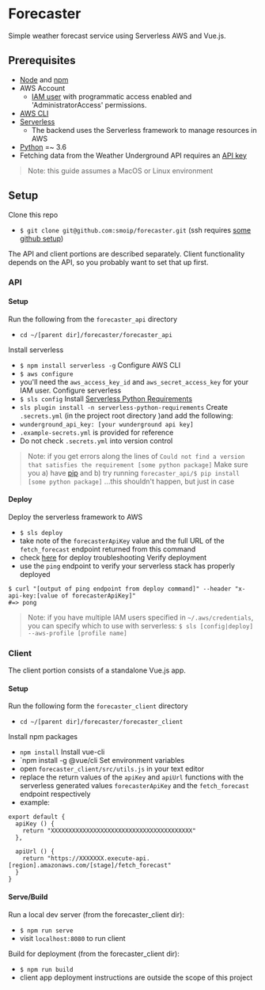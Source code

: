 # Forecaster

Simple weather forecast service using Serverless AWS and Vue.js.

## Prerequisites

- [Node](https://nodejs.org/en/) and [npm](https://www.npmjs.com/get-npm)
- AWS Account
  - [IAM user](https://docs.aws.amazon.com/IAM/latest/UserGuide/id_users_create.html) with programmatic access enabled and 'AdministratorAccess' permissions.
- [AWS CLI](https://docs.aws.amazon.com/cli/latest/userguide/installing.html)
- [Serverless](https://serverless.com/)
  - The backend uses the Serverless framework to manage resources in AWS
- [Python](https://www.python.org/downloads/release/python-365/) =~ 3.6
- Fetching data from the Weather Underground API requires an [API key](https://www.wunderground.com/weather/api/d/pricing.html)

> Note: this guide assumes a MacOS or Linux environment

## Setup

Clone this repo
  - `$ git clone git@github.com:smoip/forecaster.git` (ssh requires [some github setup](https://help.github.com/articles/connecting-to-github-with-ssh/))

The API and client portions are described separately.
Client functionality depends on the API, so you probably want to set that up first.

### API

#### Setup

Run the following from the `forecaster_api` directory
  - `cd ~/[parent dir]/forecaster/forecaster_api`

Install serverless
  - `$ npm install serverless -g`
Configure AWS CLI
  - `$ aws configure`
  - you'll need the `aws_access_key_id` and `aws_secret_access_key` for your IAM user.
Configure serverless
  - `$ sls config`
Install [Serverless Python Requirements](https://www.npmjs.com/package/serverless-python-requirements)
  - `sls plugin install -n serverless-python-requirements`
Create `.secrets.yml` (in the project root directory )and add the following:
  - `wunderground_api_key: [your wunderground api key]`
  - `.example-secrets.yml` is provided for reference
  - Do not check `.secrets.yml` into version control

> Note: if you get errors along the lines of `Could not find a version that satisfies the requirement [some python package]`
> Make sure you a) have [pip](https://pip.pypa.io/en/stable/installing/) and b) try running `forecaster_api/$ pip install [some python package]`
> ...this shouldn't happen, but just in case

#### Deploy

Deploy the serverless framework to AWS
  - `$ sls deploy`
  - take note of the `forecasterApiKey` value and the full URL of the `fetch_forecast` endpoint returned from this command
  - check [here](https://serverless.com/framework/docs/providers/aws/guide/deploying/) for deploy troubleshooting
Verify deployment
  - use the `ping` endpoint to verify your serverless stack has properly deployed
```
$ curl "[output of ping endpoint from deploy command]" --header "x-api-key:[value of forecasterApiKey]"
#=> pong
```

> Note: if you have multiple IAM users specified in `~/.aws/credentials`, you can specify which to use with serverless:
> `$ sls [config|deploy] --aws-profile [profile name]`

### Client

The client portion consists of a standalone Vue.js app.

#### Setup

Run the following form the `forecaster_client` directory
  - `cd ~/[parent dir]/forecaster/forecaster_client`

Install npm packages
  - `npm install`
Install vue-cli
  - `npm install -g @vue/cli
Set environment variables
  - open `forecaster_client/src/utils.js` in your text editor
  - replace the return values of the `apiKey` and `apiUrl` functions with the serverless generated values `forecasterApiKey` and the `fetch_forecast` endpoint respectively 
  - example:
```
export default {
  apiKey () {
    return "XXXXXXXXXXXXXXXXXXXXXXXXXXXXXXXXXXXXXXXX"
  },

  apiUrl () {
    return "https://XXXXXXX.execute-api.[region].amazonaws.com/[stage]/fetch_forecast"
  }
}
```

#### Serve/Build

Run a local dev server (from the forecaster_client dir):
  - `$ npm run serve`
  - visit `localhost:8080` to run client

Build for deployment (from the forecaster_client dir):
  - `$ npm run build`
  - client app deployment instructions are outside the scope of this project
